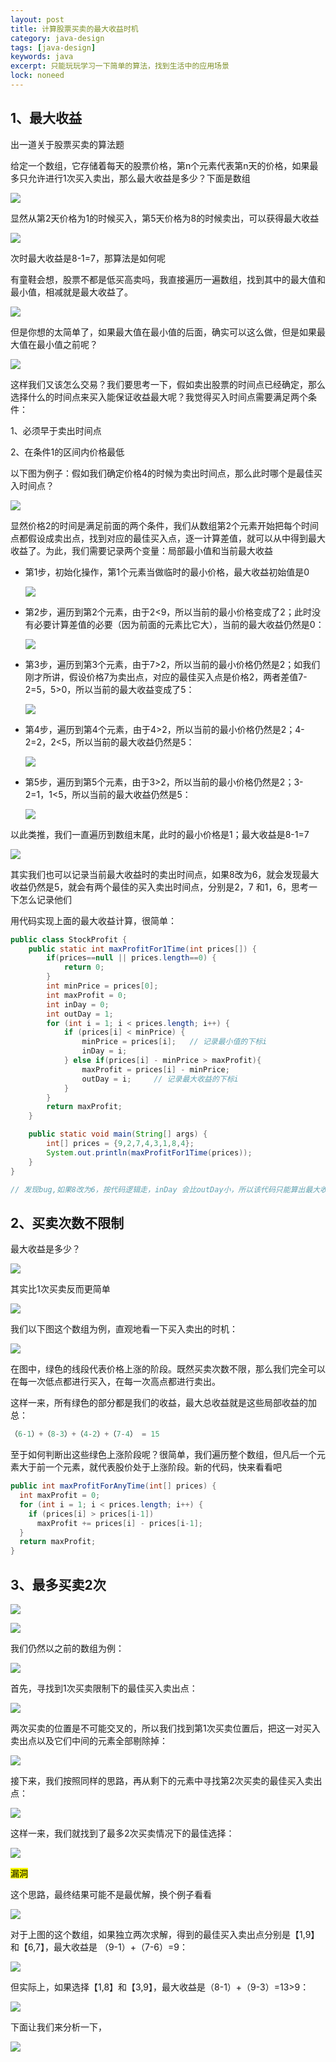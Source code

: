 ```yaml
---
layout: post
title: 计算股票买卖的最大收益时机
category: java-design
tags: [java-design]
keywords: java
excerpt: 只能玩玩学习一下简单的算法，找到生活中的应用场景
lock: noneed
---
```


## 1、最大收益

出一道关于股票买卖的算法题

给定一个数组，它存储着每天的股票价格，第n个元素代表第n天的价格，如果最多只允许进行1次买入卖出，那么最大收益是多少？下面是数组

![](\assets\images\2020\java\stock-1.jpg)

显然从第2天价格为1的时候买入，第5天价格为8的时候卖出，可以获得最大收益

![](\assets\images\2020\java\stock-2.jpg)

次时最大收益是8-1=7，那算法是如何呢

有童鞋会想，股票不都是低买高卖吗，我直接遍历一遍数组，找到其中的最大值和最小值，相减就是最大收益了。

![](\assets\images\2020\java\stock-3.jpg)

但是你想的太简单了，如果最大值在最小值的后面，确实可以这么做，但是如果最大值在最小值之前呢？

![](\assets\images\2020\java\stock-4.jpg)

这样我们又该怎么交易？我们要思考一下，假如卖出股票的时间点已经确定，那么选择什么的时间点来买入能保证收益最大呢？我觉得买入时间点需要满足两个条件：

1、必须早于卖出时间点

2、在条件1的区间内价格最低

以下图为例子：假如我们确定价格4的时候为卖出时间点，那么此时哪个是最佳买入时间点？

![](\assets\images\2020\java\stock-5.jpg)

显然价格2的时间是满足前面的两个条件，我们从数组第2个元素开始把每个时间点都假设成卖出点，找到对应的最佳买入点，逐一计算差值，就可以从中得到最大收益了。为此，我们需要记录两个变量：局部最小值和当前最大收益

- 第1步，初始化操作，第1个元素当做临时的最小价格，最大收益初始值是0

  ![](\assets\images\2020\java\stock-max-1.jpg)

- 第2步，遍历到第2个元素，由于2<9，所以当前的最小价格变成了2；此时没有必要计算差值的必要（因为前面的元素比它大），当前的最大收益仍然是0：

  ![](\assets\images\2020\java\stock-max-2.jpg)

- 第3步，遍历到第3个元素，由于7>2，所以当前的最小价格仍然是2；如我们刚才所讲，假设价格7为卖出点，对应的最佳买入点是价格2，两者差值7-2=5，5>0，所以当前的最大收益变成了5：

  ![](\assets\images\2020\java\stock-max-3.jpg)

- 第4步，遍历到第4个元素，由于4>2，所以当前的最小价格仍然是2；4-2=2，2<5，所以当前的最大收益仍然是5：

  ![](\assets\images\2020\java\stock-max-4.jpg)

- 第5步，遍历到第5个元素，由于3>2，所以当前的最小价格仍然是2；3-2=1，1<5，所以当前的最大收益仍然是5：

  ![](\assets\images\2020\java\stock-max-5.jpg)

以此类推，我们一直遍历到数组末尾，此时的最小价格是1；最大收益是8-1=7

![](\assets\images\2020\java\stock-max-6.jpg)

其实我们也可以记录当前最大收益时的卖出时间点，如果8改为6，就会发现最大收益仍然是5，就会有两个最佳的买入卖出时间点，分别是2，7 和1，6，思考一下怎么记录他们

用代码实现上面的最大收益计算，很简单：

```java
public class StockProfit {
    public static int maxProfitFor1Time(int prices[]) {
        if(prices==null || prices.length==0) {
            return 0;
        }
        int minPrice = prices[0];
        int maxProfit = 0;
        int inDay = 0;
      	int outDay = 1;
        for (int i = 1; i < prices.length; i++) {
            if (prices[i] < minPrice) {
                minPrice = prices[i];	// 记录最小值的下标i
                inDay = i;
            } else if(prices[i] - minPrice > maxProfit){
                maxProfit = prices[i] - minPrice;
              	outDay = i;		// 记录最大收益的下标i
            }
        }
        return maxProfit;
    }

    public static void main(String[] args) {
        int[] prices = {9,2,7,4,3,1,8,4};
        System.out.println(maxProfitFor1Time(prices));
    }
}

// 发现bug,如果8改为6，按代码逻辑走，inDay 会比outDay小，所以该代码只能算出最大收益
```

## 2、买卖次数不限制

最大收益是多少？

![](\assets\images\2020\java\stock-maxprofit2-1.jpg)

其实比1次买卖反而更简单

![](\assets\images\2020\java\stock-maxprofit2-4.png)

我们以下图这个数组为例，直观地看一下买入卖出的时机：

![](\assets\images\2020\java\stock-maxprofit2-5.png)

在图中，绿色的线段代表价格上涨的阶段。既然买卖次数不限，那么我们完全可以在每一次低点都进行买入，在每一次高点都进行卖出。

这样一来，所有绿色的部分都是我们的收益，最大总收益就是这些局部收益的加总：

```java
（6-1）+（8-3）+（4-2）+（7-4） = 15
```

至于如何判断出这些绿色上涨阶段呢？很简单，我们遍历整个数组，但凡后一个元素大于前一个元素，就代表股价处于上涨阶段。新的代码，快来看看吧

```java
public int maxProfitForAnyTime(int[] prices) {
  int maxProfit = 0;
  for (int i = 1; i < prices.length; i++) {
    if (prices[i] > prices[i-1])
      maxProfit += prices[i] - prices[i-1];
  }
  return maxProfit;
}
```

## 3、最多买卖2次

![](\assets\images\2020\java\stock-maxprofit3-1.png)

![](\assets\images\2020\java\stock-maxprofit3-2.png)

我们仍然以之前的数组为例：

![](\assets\images\2020\java\stock-maxprofit3-3.jpg)

首先，寻找到1次买卖限制下的最佳买入卖出点：

![](\assets\images\2020\java\stock-maxprofit3-4.jpg)

两次买卖的位置是不可能交叉的，所以我们找到第1次买卖位置后，把这一对买入卖出点以及它们中间的元素全部剔除掉：

![](\assets\images\2020\java\stock-maxprofit3-5.jpg)

接下来，我们按照同样的思路，再从剩下的元素中寻找第2次买卖的最佳买入卖出点：

![](\assets\images\2020\java\stock-maxprofit3-6.jpg)

这样一来，我们就找到了最多2次买卖情况下的最佳选择：

![](\assets\images\2020\java\stock-maxprofit3-7.jpg)

<mark>漏洞</mark>

这个思路，最终结果可能不是最优解，换个例子看看

![](\assets\images\2020\java\stock-maxprofit3-8.jpg)

对于上图的这个数组，如果独立两次求解，得到的最佳买入卖出点分别是【1,9】和【6,7】，最大收益是 （9-1）+（7-6）=9：

![](\assets\images\2020\java\stock-maxprofit3-9.jpg)

但实际上，如果选择【1,8】和【3,9】，最大收益是（8-1）+（9-3）=13>9：

![](\assets\images\2020\java\stock-maxprofit3-10.jpg)

下面让我们来分析一下，

![](\assets\images\2020\java\stock-maxprofit3-11.png)